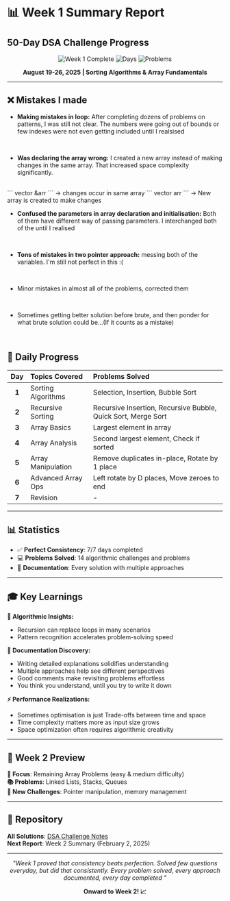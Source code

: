 # 📊 Week 1 Summary Report
## 50-Day DSA Challenge Progress

<div align="center">

![Week 1 Complete](https://img.shields.io/badge/Week%201-Complete-4CAF50?style=for-the-badge&logo=checkmarx&logoColor=white)
![Days](https://img.shields.io/badge/Days-7%2F7-FF6B6B?style=for-the-badge&logo=calendar&logoColor=white)
![Problems](https://img.shields.io/badge/Problems-14-4ECDC4?style=for-the-badge&logo=code&logoColor=white)

**August 19-26, 2025 | Sorting Algorithms & Array Fundamentals**

</div>

---

## ❌ Mistakes I made

- **Making mistakes in loop:** After completing dozens of problems on patterns, I was still not clear. The numbers were going out of bounds or few indexes were not even getting included until I realsised  

<br>

- **Was declaring the array wrong:** I created a new array instead of making changes in the same array. That increased space complexity significantly.
<br>
``` vector<int> &arr ``` -> changes occur in same array  
``` vector<int> arr ``` -> New array is created to make changes
<br>


- **Confused the parameters in array declaration and initialisation:** Both of them have different way of passing parameters. I interchanged both of the until I realised

<br>


- **Tons of mistakes in two pointer approach:** messing both of the variables. I'm still not perfect in this :(
  
<br>


- Minor mistakes in almost all of the problems, corrected them

<br>


- Sometimes getting better solution before brute, and then ponder for what brute solution could be...(If it counts as a mistake)

<br>


## 📅 Daily Progress

| Day | Topics Covered | Problems Solved |
|:---:|:---|:---|
| **1** | Sorting Algorithms | Selection, Insertion, Bubble Sort | 
| **2** | Recursive Sorting | Recursive Insertion, Recursive Bubble, Quick Sort, Merge Sort | 
| **3** | Array Basics | Largest element in array |  
| **4** | Array Analysis | Second largest element, Check if sorted | 
| **5** | Array Manipulation | Remove duplicates in-place, Rotate by 1 place | 
| **6** | Advanced Array Ops | Left rotate by D places, Move zeroes to end | 
| **7** | Revision | - | 

---


## 📊 **Statistics**
- ✅ **Perfect Consistency**: 7/7 days completed
- 💻 **Problems Solved**: 14 algorithmic challenges and problems
- 🎨 **Documentation**: Every solution with multiple approaches

---

## 🎓 Key Learnings

**🧠 Algorithmic Insights:**
- Recursion can replace loops in many scenarios
- Pattern recognition accelerates problem-solving speed  

**📝 Documentation Discovery:**
- Writing detailed explanations solidifies understanding
- Multiple approaches help see different perspectives
- Good comments make revisiting problems effortless
- You think you understand, until you try to write it down

**⚡ Performance Realizations:**
- Sometimes optimisation is just Trade-offs between time and space
- Time complexity matters more as input size grows
- Space optimization often requires algorithmic creativity


---

## 🚀 Week 2 Preview

**🎯 Focus**: Remaining Array Problems (easy & medium difficulty)  
**📚 Problems**: Linked Lists, Stacks, Queues  
**🎪 New Challenges**: Pointer manipulation, memory management  

---

## 🔗 Repository

**All Solutions**: [DSA Challenge Notes](https://github.com/Khizar-hayath/DSA-Challenge-Notes)  
**Next Report**: Week 2 Summary (February 2, 2025)

---

<div align="center">

*"Week 1 proved that consistency beats perfection. Solved few questions everyday, but did that consistently.  Every problem solved, every approach documented, every day completed "*

**Onward to Week 2! 📈**

</div>